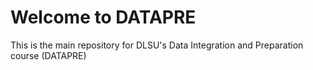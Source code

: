 # Welcome to DATAPRE

This is the main repository for DLSU's Data Integration and Preparation course (DATAPRE)